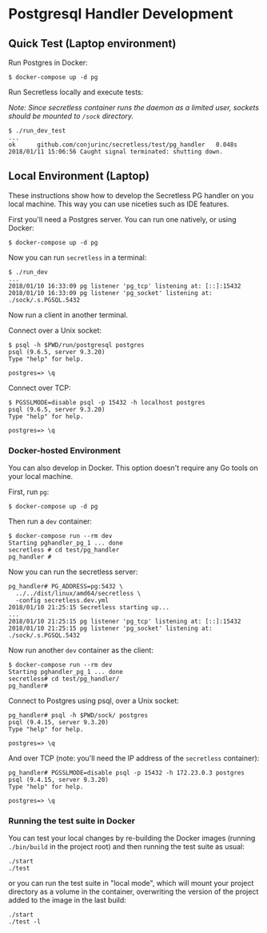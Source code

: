 # Postgresql Handler Development

## Quick Test (Laptop environment)

Run Postgres in Docker:

```sh-session
$ docker-compose up -d pg
```

Run Secretless locally and execute tests:

_Note: Since secretless container runs the daemon as a limited user, sockets should be mounted to `/sock` directory._

```sh-session
$ ./run_dev_test
...
ok      github.com/conjurinc/secretless/test/pg_handler   0.048s
2018/01/11 15:06:56 Caught signal terminated: shutting down.
```

## Local Environment (Laptop)

These instructions show how to develop the Secretless PG handler on you local machine. This way you can use niceties such as IDE features.

First you'll need a Postgres server. You can run one natively, or using Docker:

```sh-session
$ docker-compose up -d pg
```

Now you can run `secretless` in a terminal:

```sh-session
$ ./run_dev
...
2018/01/10 16:33:09 pg listener 'pg_tcp' listening at: [::]:15432
2018/01/10 16:33:09 pg listener 'pg_socket' listening at: ./sock/.s.PGSQL.5432
```

Now run a client in another terminal.

Connect over a Unix socket:

```sh-session
$ psql -h $PWD/run/postgresql postgres
psql (9.6.5, server 9.3.20)
Type "help" for help.

postgres=> \q
```

Connect over TCP:

```sh-session
$ PGSSLMODE=disable psql -p 15432 -h localhost postgres
psql (9.6.5, server 9.3.20)
Type "help" for help.

postgres=> \q
```

### Docker-hosted Environment

You can also develop in Docker. This option doesn't require any Go tools on your local machine. 

First, run `pg`:

```sh-session
$ docker-compose up -d pg
```

Then run a `dev` container:

```sh-session
$ docker-compose run --rm dev
Starting pghandler_pg_1 ... done
secretless # cd test/pg_handler
pg_handler # 
```

Now you can run the secretless server:

```sh-session
pg_handler# PG_ADDRESS=pg:5432 \
  ../../dist/linux/amd64/secretless \
  -config secretless.dev.yml
2018/01/10 21:25:15 Secretless starting up...
...
2018/01/10 21:25:15 pg listener 'pg_tcp' listening at: [::]:15432
2018/01/10 21:25:15 pg listener 'pg_socket' listening at: ./sock/.s.PGSQL.5432
```

Now run another `dev` container as the client:

```sh-session
$ docker-compose run --rm dev
Starting pghandler_pg_1 ... done
secretless# cd test/pg_handler/
pg_handler#
```

Connect to Postgres using psql, over a Unix socket:

```sh-session
pg_handler# psql -h $PWD/sock/ postgres
psql (9.4.15, server 9.3.20)
Type "help" for help.

postgres=> \q
```

And over TCP (note: you'll need the IP address of the `secretless` container):

```sh-session
pg_handler# PGSSLMODE=disable psql -p 15432 -h 172.23.0.3 postgres
psql (9.4.15, server 9.3.20)
Type "help" for help.

postgres=> \q
```

### Running the test suite in Docker
You can test your local changes by re-building the Docker images (running
`./bin/build` in the project root) and then running the test suite as usual:
```
./start
./test
```
or you can run the test suite in "local mode", which will mount your project
directory as a volume in the container, overwriting the version of the project
added to the image in the last build:
```
./start
./test -l
```
